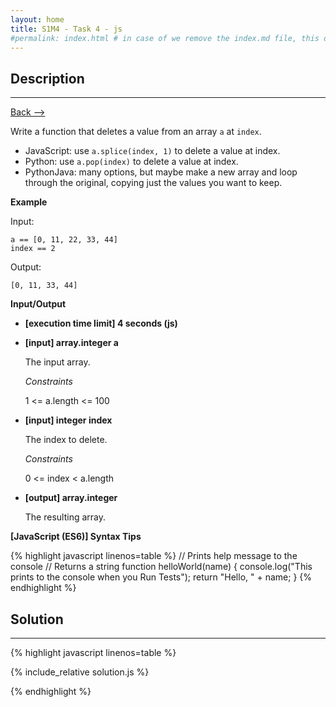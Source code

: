 ```yaml
---
layout: home
title: S1M4 - Task 4 - js
#permalink: index.html # in case of we remove the index.md file, this doc will be the index page
---
```


<div class="row">
<div class="columnStmt" markdown="1">

##  Description
------

[Back --> ](../README.md)

Write a function that deletes a value from an array `a` at `index`.

-   JavaScript: use `a.splice(index, 1)` to delete a value at index.
-   Python: use `a.pop(index)` to delete a value at index.
-   PythonJava: many options, but maybe make a new array and loop through the original, copying just the values you want to keep.

**Example**

Input:
```
a == [0, 11, 22, 33, 44]
index == 2
```
Output:
```
[0, 11, 33, 44]
```

**Input/Output**

* **[execution time limit] 4 seconds (js)**

* **[input] array.integer a**

    The input array.

    *Constraints*

    1 <= a.length <= 100

* **[input] integer index**

    The index to delete.

    *Constraints*

    0 <= index < a.length

* **[output] array.integer**

    The resulting array.

**[JavaScript (ES6)] Syntax Tips**

{% highlight javascript linenos=table %}
// Prints help message to the console
// Returns a string
function helloWorld(name) {
    console.log("This prints to the console when you Run Tests");
    return "Hello, " + name;
}
{% endhighlight %}

</div>
<div class="columnSol" markdown="1">

## Solution
------

{% highlight javascript linenos=table %}

{% include_relative solution.js %}

{% endhighlight %}

</div>
</div>